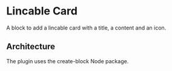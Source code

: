 # Lincable Card

A block to add a lincable card with a title, a content and an icon.

## Architecture

The plugin uses the create-block Node package.
